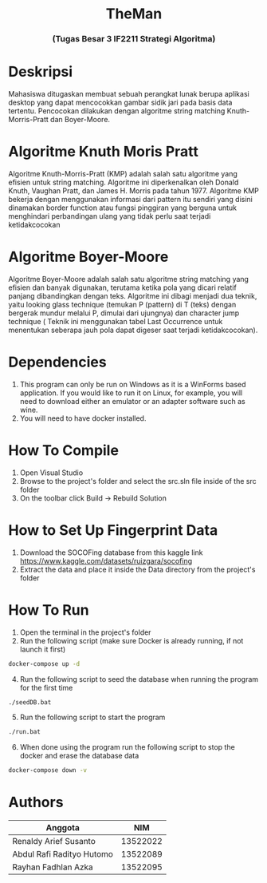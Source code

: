 <h1 align="center">TheMan</h1>
<h3 align="center">(Tugas Besar 3 IF2211 Strategi Algoritma)</h3>

# Deskripsi
Mahasiswa ditugaskan membuat sebuah perangkat lunak berupa aplikasi desktop yang dapat mencocokkan gambar sidik jari pada basis data tertentu. Pencocokan dilakukan dengan algoritme string matching Knuth-Morris-Pratt dan Boyer-Moore.

# Algoritme Knuth Moris Pratt
Algoritme Knuth-Morris-Pratt (KMP) adalah salah satu algoritme yang efisien untuk string matching. Algoritme ini diperkenalkan oleh Donald Knuth, Vaughan Pratt, dan James H. Morris pada tahun 1977. Algoritme KMP bekerja dengan menggunakan informasi dari pattern itu sendiri yang disini dinamakan border function atau fungsi pinggiran yang berguna untuk menghindari perbandingan ulang yang tidak perlu saat terjadi ketidakcocokan

# Algoritme Boyer-Moore
Algoritme Boyer-Moore adalah salah satu algoritme string matching yang efisien dan banyak digunakan, terutama ketika pola yang dicari relatif panjang dibandingkan dengan teks. Algoritme ini dibagi menjadi dua teknik, yaitu looking glass technique (temukan P (pattern) di T (teks)  dengan bergerak mundur melalui P, dimulai dari ujungnya)  dan character jump technique ( Teknik ini menggunakan tabel Last Occurrence untuk menentukan seberapa jauh pola dapat digeser saat terjadi ketidakcocokan).

# Dependencies
1. This program can only be run on Windows as it is a WinForms based application. If you would like to run it on Linux, for example, you will need to download either an emulator or an adapter software such as wine.
2. You will need to have docker installed.

# How To Compile
1. Open Visual Studio
2. Browse to the project's folder and select the src.sln file inside of the src folder
3. On the toolbar click Build -> Rebuild Solution

# How to Set Up Fingerprint Data
1. Download the SOCOFing database from this kaggle link https://www.kaggle.com/datasets/ruizgara/socofing
2. Extract the data and place it inside the Data directory from the project's folder

# How To Run
1. Open the terminal in the project's folder
2. Run the following script (make sure Docker is already running, if not launch it first)
```bash
docker-compose up -d
```
4. Run the following script to seed the database when running the program for the first time
```bash
./seedDB.bat
```
5. Run the following script to start the program
```bash
./run.bat
```
6. When done using the program run the following script to stop the docker and erase the database data
```bash
docker-compose down -v
```
   
# Authors
|Anggota|NIM|
|-------|---|
|Renaldy Arief Susanto|13522022|
|Abdul Rafi Radityo Hutomo|13522089|
|Rayhan Fadhlan Azka|13522095|
